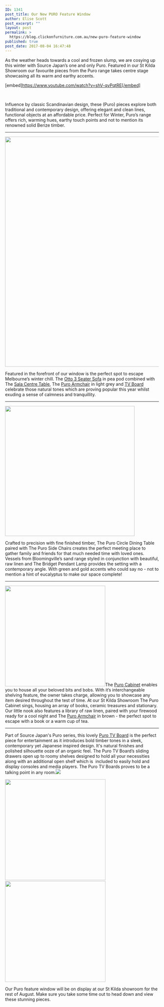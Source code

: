 ```yaml
---
ID: 1341
post_title: Our New PURO Feature Window
author: Elise Scott
post_excerpt: ""
layout: post
permalink: >
  https://blog.clickonfurniture.com.au/new-puro-feature-window
published: true
post_date: 2017-08-04 16:47:48
---
```

As the weather heads towards a cool and frozen slump, we are cosying up this winter with Source Japan’s one and only Puro. Featured in our St Kilda Showroom our favourite pieces from the Puro range takes centre stage showcasing all its warm and earthy accents.

[embed]https://www.youtube.com/watch?v=shV-qvPqtRE[/embed]

&nbsp;
<p class="m_-8530412545982895799gmail-p1">Influence by classic Scandinavian design, these (Puro) pieces explore both traditional and contemporary design, offering elegant and clean lines, functional objects at an affordable price. Perfect for Winter, Puro’s range offers rich, warming hues, earthy touch points and not to mention its renowned solid Berize timber.</p>


<hr />

<a href="http://blog.clickonfurniture.com.au/wp-content/uploads/2017/07/Full-Setting-for-begining.jpg"><img class="alignnone size-full wp-image-1368" src="http://blog.clickonfurniture.com.au/wp-content/uploads/2017/07/Full-Setting-for-begining.jpg" alt="" width="750" height="750" data-wp-pid="1368" /></a>
<p class="m_-8530412545982895799gmail-p1">Featured in the forefront of our window is the perfect spot to escape Melbourne’s winter chill. The <a href="http://www.clickonfurniture.com.au/otto-3-seater-sofa">Otto 3 Seater Sofa</a> in pea pod combined with The <a href="http://www.clickonfurniture.com.au/source-sala-centre-table">Sala Centre Table</a>, The <a href="http://www.clickonfurniture.com.au/puro-arm-chair">Puro Armchair</a> in light grey and <a href="http://www.clickonfurniture.com.au/puro-tv-board">TV Board</a> celebrate those natural tones which are proving popular this year whilst exuding a sense of calmness and tranquillity.<span class="m_-8530412545982895799gmail-Apple-converted-space"> </span></p>


<hr />

<a href="http://blog.clickonfurniture.com.au/wp-content/uploads/2017/07/Smaller.jpg"><img class="wp-image-1373 alignleft" src="http://blog.clickonfurniture.com.au/wp-content/uploads/2017/07/Smaller.jpg" alt="" width="424" height="424" data-wp-pid="1373" /></a>
<div dir="ltr">
<div>
<p class="m_-8530412545982895799gmail-p1">Crafted to precision with fine finished timber, The Puro Circle Dining Table paired with The Puro Side Chairs creates the perfect meeting place to gather family and friends for that much needed time with loved ones. Vessels from Bloomingville’s sand range styled in conjunction with beautiful, raw linen and The Bridget Pendant Lamp provides the setting with a contemporary angle. With green and gold accents who could say no - not to mention a hint of eucalyptus to make our space complete!</p>

</div>
</div>

<hr />

<a href="http://blog.clickonfurniture.com.au/wp-content/uploads/2017/07/Small.jpg"><img class="wp-image-1374 alignright" src="http://blog.clickonfurniture.com.au/wp-content/uploads/2017/07/Small.jpg" alt="" width="328" height="328" data-wp-pid="1374" /></a>The <a href="http://www.clickonfurniture.com.au/puro-cabinet">Puro Cabinet</a> enables you to house all your beloved bits and bobs. With it’s interchangeable shelving feature, the owner takes charge, allowing you to showcase any item desired throughout the test of time. At our St Kilda Showroom The Puro Cabinet sings, housing an array of books, ceramic treasures and stationary. Our little nook also features a library of raw linen, paired with your firewood ready for a cool night and The <a href="http://www.clickonfurniture.com.au/puro-arm-chair">Puro Armchair</a> in brown - the perfect spot to escape with a book or a warm cup of tea.

<hr />

Part of Source Japan's Puro series, this lovely <a href="http://www.clickonfurniture.com.au/puro-tv-board">Puro TV Board</a> is the perfect piece for entertainment as it introduces bold timber tones in a sleek, contemporary yet Japanese inspired design. It's natural finishes and polished silhouette ooze of an organic feel. The Puro TV Board’s sliding drawers open up to roomy shelves designed to hold all your necessities along with an additional open shelf which is  included to easily hold and display consoles and media players. The Puro TV Boards proves to be a talking point in any room.<img class="ajT" src="https://ssl.gstatic.com/ui/v1/icons/mail/images/cleardot.gif" />

<a href="http://blog.clickonfurniture.com.au/wp-content/uploads/2017/07/closed.jpg"><img class="alignnone wp-image-1387" src="http://blog.clickonfurniture.com.au/wp-content/uploads/2017/07/closed.jpg" alt="" width="329" height="329" data-wp-pid="1387" /></a> <a href="http://blog.clickonfurniture.com.au/wp-content/uploads/2017/07/open.jpg"><img class="alignnone wp-image-1388" src="http://blog.clickonfurniture.com.au/wp-content/uploads/2017/07/open.jpg" alt="" width="329" height="329" data-wp-pid="1388" /></a>

Our Puro feature window will be on display at our St Kilda showroom for the rest of August. Make sure you take some time out to head down and view these stunning pieces.